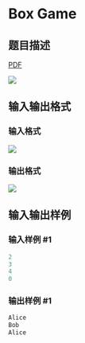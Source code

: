 # Box Game

## 题目描述

[problemUrl]: https://uva.onlinejudge.org/index.php?option=com_onlinejudge&Itemid=8&category=244&page=show_problem&problem=3714

[PDF](https://uva.onlinejudge.org/external/122/p12293.pdf)

![](https://cdn.luogu.com.cn/upload/vjudge_pic/UVA12293/826a07fa5f575f5181d6057947e2ac3f73e0c030.png)

## 输入输出格式

### 输入格式

![](https://cdn.luogu.com.cn/upload/vjudge_pic/UVA12293/3a5ff96fc56ee389d82c119f1864f9dbeeec7425.png)

### 输出格式

![](https://cdn.luogu.com.cn/upload/vjudge_pic/UVA12293/c684e580ae4f2e6f36131e74abf901268d51b343.png)

## 输入输出样例

### 输入样例 #1

```cpp
2
3
4
0
```


### 输出样例 #1

```cpp
Alice
Bob
Alice
```


